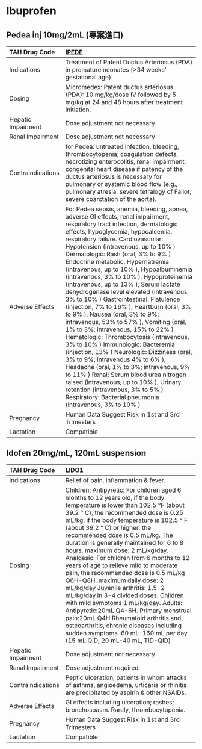 # Ibuprofen

## Pedea inj 10mg/2mL (專案進口)

| TAH Drug Code      | [IPEDE](https://www.tahsda.org.tw/drugs/hissearch.php?drug_code=IPEDE)                                                                                                                                                                                                                                                                                                                                                                                                                                                                                                                                                                                                                                                                                                                                                                                                                                                                                                                                                                                                                        |
|:-------------------|:----------------------------------------------------------------------------------------------------------------------------------------------------------------------------------------------------------------------------------------------------------------------------------------------------------------------------------------------------------------------------------------------------------------------------------------------------------------------------------------------------------------------------------------------------------------------------------------------------------------------------------------------------------------------------------------------------------------------------------------------------------------------------------------------------------------------------------------------------------------------------------------------------------------------------------------------------------------------------------------------------------------------------------------------------------------------------------------------|
| Indications        | Treatment of Patent Ductus Arteriosus (PDA) in premature neonates (>34 weeks' gestational age)                                                                                                                                                                                                                                                                                                                                                                                                                                                                                                                                                                                                                                                                                                                                                                                                                                                                                                                                                                                                |
| Dosing             | Micromedex: Patent ductus arteriosus (PDA): 10 mg/kg/dose IV followed by 5 mg/kg at 24 and 48 hours after treatment initiation.                                                                                                                                                                                                                                                                                                                                                                                                                                                                                                                                                                                                                                                                                                                                                                                                                                                                                                                                                               |
| Hepatic Impairment | Dose adjustment not necessary                                                                                                                                                                                                                                                                                                                                                                                                                                                                                                                                                                                                                                                                                                                                                                                                                                                                                                                                                                                                                                                                 |
| Renal Impairment   | Dose adjustment not necessary                                                                                                                                                                                                                                                                                                                                                                                                                                                                                                                                                                                                                                                                                                                                                                                                                                                                                                                                                                                                                                                                 |
| Contraindications  | for Pedea: untreated infection, bleeding, thrombocytopenia; coagulation defects, necrotizing enterocolitis, renal impairment, congenital heart disease if patency of the ductus arteriosus is necessary for pulmonary or systemic blood flow (e.g., pulmonary atresia, severe tetralogy of Fallot, severe coarctation of the aorta).                                                                                                                                                                                                                                                                                                                                                                                                                                                                                                                                                                                                                                                                                                                                                          |
| Adverse Effects    | For Pedea sepsis, anemia, bleeding, apnea, adverse GI effects, renal impairment, respiratory tract infection, dermatologic effects, hypoglycemia, hypocalcemia, respiratory failure. Cardiovascular: Hypotension (intravenous, up to 10% ) Dermatologic: Rash (oral, 3% to 9% ) Endocrine metabolic: Hypernatremia (intravenous, up to 10% ), Hypoalbuminemia (intravenous, 3% to 10% ), Hypoproteinemia (intravenous, up to 13% ), Serum lactate dehydrogenase level elevated (intravenous, 3% to 10% ) Gastrointestinal: Flatulence (injection, 7% to 16% ), Heartburn (oral, 3% to 9% ), Nausea (oral, 3% to 9%; intravenous, 53% to 57% ), Vomiting (oral, 1% to 3%; intravenous, 15% to 22% ) Hematologic: Thrombocytosis (intravenous, 3% to 10% ) Immunologic: Bacteremia (injection, 13% ) Neurologic: Dizziness (oral, 3% to 9%; intravenous 4% to 6% ), Headache (oral, 1% to 3%; intravenous, 9% to 11% ) Renal: Serum blood urea nitrogen raised (intravenous, up to 10% ), Urinary retention (intravenous, 3% to 5% ) Respiratory: Bacterial pneumonia (intravenous, 3% to 10% ) |
| Pregnancy          | Human Data Suggest Risk in 1st and 3rd Trimesters                                                                                                                                                                                                                                                                                                                                                                                                                                                                                                                                                                                                                                                                                                                                                                                                                                                                                                                                                                                                                                             |
| Lactation          | Compatible                                                                                                                                                                                                                                                                                                                                                                                                                                                                                                                                                                                                                                                                                                                                                                                                                                                                                                                                                                                                                                                                                    |

## Idofen 20mg/mL, 120mL suspension

| TAH Drug Code      | [LIDO1](https://www.tahsda.org.tw/drugs/hissearch.php?drug_code=LIDO1)                                                                                                                                                                                                                                                                                                                                                                                                                                                                                                                                                                                                                                                                                                                                                                             |
|:-------------------|:---------------------------------------------------------------------------------------------------------------------------------------------------------------------------------------------------------------------------------------------------------------------------------------------------------------------------------------------------------------------------------------------------------------------------------------------------------------------------------------------------------------------------------------------------------------------------------------------------------------------------------------------------------------------------------------------------------------------------------------------------------------------------------------------------------------------------------------------------|
| Indications        | Relief of pain, inflammation & fever.                                                                                                                                                                                                                                                                                                                                                                                                                                                                                                                                                                                                                                                                                                                                                                                                              |
| Dosing             | Children: Antipyretic: For children aged 6 months to 12 years old, if the body temperature is lower than 102.5 °F (about 39.2 ° C), the recommended dose is 0.25 mL/kg; if the body temperature is 102.5 ° F (about 39.2 ° C) or higher, the recommended dose is 0.5 mL/kg. The duration is generally maintained for 6 to 8 hours. maximum dose: 2 mL/kg/day. Analgesic: For children from 6 months to 12 years of age to relieve mild to moderate pain, the recommended dose is 0.5 mL/kg Q6H-Q8H. maximum daily dose: 2 mL/kg/day Juvenile arthritis: 1.5-2 mL/kg/day in 3-4 divided doses. Children with mild symptoms 1 mL/kg/day. Adults: Antipyretic:20mL Q4-6H. Primary menstrual pain:20mL Q4H Rheumatoid arthritis and osteoarthritis, chronic diseases including sudden symptoms :60 mL-160 mL per day (15 mL QID; 20 mL-40 mL, TID-QID) |
| Hepatic Impairment | Dose adjustment not necessary                                                                                                                                                                                                                                                                                                                                                                                                                                                                                                                                                                                                                                                                                                                                                                                                                      |
| Renal Impairment   | Dose adjustment required                                                                                                                                                                                                                                                                                                                                                                                                                                                                                                                                                                                                                                                                                                                                                                                                                           |
| Contraindications  | Peptic ulceration; patients in whom attacks of asthma, angioedema, urticaria or rhinitis are precipitated by aspirin & other NSAIDs.                                                                                                                                                                                                                                                                                                                                                                                                                                                                                                                                                                                                                                                                                                               |
| Adverse Effects    | GI effects including ulceration; rashes; bronchospasm. Rarely, thrombocytopenia.                                                                                                                                                                                                                                                                                                                                                                                                                                                                                                                                                                                                                                                                                                                                                                   |
| Pregnancy          | Human Data Suggest Risk in 1st and 3rd Trimesters                                                                                                                                                                                                                                                                                                                                                                                                                                                                                                                                                                                                                                                                                                                                                                                                  |
| Lactation          | Compatible                                                                                                                                                                                                                                                                                                                                                                                                                                                                                                                                                                                                                                                                                                                                                                                                                                         |

